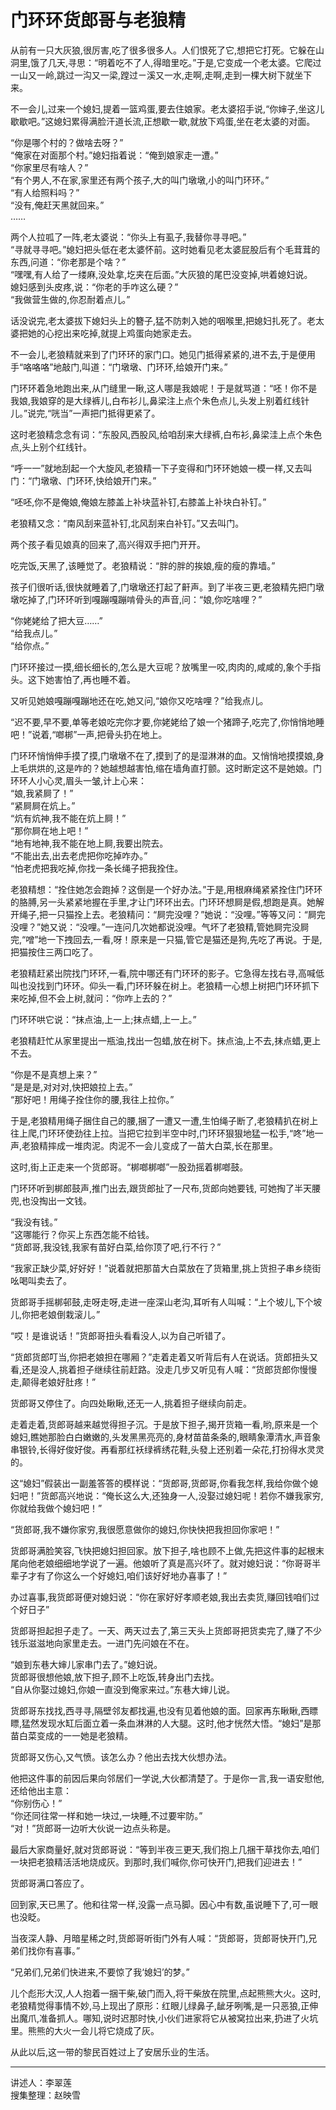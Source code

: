 # 门环环货郎哥与老狼精

从前有一只大灰狼,很厉害,吃了很多很多人。人们恨死了它,想把它打死。它躲在山洞里,饿了几天,寻思：“明着吃不了人,得暗里吃。”于是,它变成一个老太婆。它爬过一山又一岭,跳过一沟又一梁,蹚过ㄧ溪又一水,走啊,走啊,走到一棵大树下就坐下来。

不一会儿,过来一个媳妇,提着一篮鸡蛋,要去住娘家。老太婆招手说,“你婶子,坐这儿歇歇吧。”这媳妇累得满脸汗道长流,正想歇一歇,就放下鸡蛋,坐在老太婆的对面。

“你是哪个村的？做啥去呀？”  
“俺家在对面那个村。”媳妇指着说：“俺到娘家走一遭。”  
“你家里尽有啥人？”  
“有个男人,不在家,家里还有两个孩子,大的叫门墩墩,小的叫门环环。”  
“有人给照料吗？”  
“没有,俺赶天黑就回来。”  
……

两个人拉呱了一阵,老太婆说：“你头上有虱子,我替你寻寻吧。”  
“寻就寻寻吧。”媳妇把头低在老太婆怀前。这时她看见老太婆屁股后有个毛茸茸的东西,问道：“你老那是个啥？”  
“嘿嘿,有人给了一缕麻,没处拿,圪夹在后面。”大灰狼的尾巴没变掉,哄着媳妇说。  
媳妇感到头皮疼,说：“你老的手咋这么硬？”  
“我做营生做的,你忍耐着点儿。”

话没说完,老太婆拔下媳妇头上的簪子,猛不防刺入她的咽喉里,把媳妇扎死了。老太婆把她的心挖出来吃掉,就提上鸡蛋向她家走去。

不一会儿,老狼精就来到了门环环的家门口。她见门抵得紧紧的,进不去,于是便用手“咯咯咯”地敲门,叫道：“门墩墩、门环环,给娘开门来。”

门环环着急地跑出来,从门缝里一瞅,这人哪是我娘呢！于是就骂道：“呸！你不是我娘,我娘穿的是大绿裤儿,白布衫儿,鼻梁注上点个朱色点儿,头发上别着红线针儿。”说完,“咣当”一声把门抵得更紧了。

这时老狼精念念有词：“东股风,西股风,给咱刮来大绿裤,白布衫,鼻梁洼上点个朱色点,头上别个红线针。

“呼一一”就地刮起一个大旋风,老狼精一下子变得和门环环她娘一模一样,又去叫门：“门墩墩、门环环,快给娘开门来。”

“呸呸,你不是俺娘,俺娘左膝盖上补块蓝补钉,右膝盖上补块白补钉。”

老狼精又念：“南风刮来蓝补钉,北风刮来白补钉。”又去叫门。

两个孩子看见娘真的回来了,高兴得双手把门开开。

吃完饭,天黑了,该睡觉了。老狼精说：“胖的胖的挨娘,瘦的瘦的靠墙。”

孩子们很听话,很快就睡着了,门墩墩还打起了鼾声。到了半夜三更,老狼精先把门墩墩吃掉了,门环环听到嘎蹦嘎蹦啃骨头的声音,问：“娘,你吃啥哩？”

“你姥姥给了把大豆……”  
“给我点儿。”  
“给你点。”

门环环接过一摸,细长细长的,怎么是大豆呢？放嘴里一咬,肉肉的,咸咸的,象个手指头。这下她害怕了,再也睡不着。

又听见她娘嘎蹦嘎蹦地还在吃,她又问,“娘你又吃啥哩？”给我点儿。

“迟不要,早不要,单等老娘吃完你才要,你姥姥给了娘一个猪蹄子,吃完了,你悄悄地睡吧！”说着,“啷梆”一声,把骨头扔在地上。

门环环悄悄伸手摸了摸,门墩墩不在了,摸到了的是湿淋淋的血。又悄悄地摸摸娘,身上毛烘烘的,这是咋的？她越想越害怕,缩在墙角直打颤。这时断定这不是她娘。门环环人小心灵,眉头一皱,计上心来：  
“娘,我紧屙了！”  
“紧屙屙在炕上。”  
“炕有炕神,我不能在炕上屙！”  
“那你屙在地上吧！”  
“地有地神,我不能在地上屙,我要出院去。  
“不能出去,出去老虎把你吃掉咋办。”  
“怕老虎把我吃掉,你找一条长绳子把我拴住。

老狼精想：“拴住她怎会跑掉？这倒是一个好办法。”于是,用根麻绳紧紧拴住门环环的胳膊,另一头紧紧地握在手里,才让门环环出去。门环环想屙是假,想跑是真。她解开绳子,把一只猫拴上去。老狼精问：“屙完没哩？”她说：“没哩。”等等又问：“屙完没哩？”她又说：“没哩。”一连问几次她都说没哩。气坏了老狼精,管她屙完没屙完,“噌”地一下拽回去,一看,呀！原来是一只猫,管它是猫还是狗,先吃了再说。于是,把猫按住三两口吃了。

老狼精赶紧出院找门环环,一看,院中哪还有门环环的影子。它急得左找右寻,高喊低叫也没找到门环环。仰头一看,门环环躲在树上。老狼精一心想上树把门环环抓下来吃掉,但不会上树,就问：“你咋上去的？”

门环环哄它说：“抹点油,上一上;抹点蜡,上一上。”

老狼精赶忙从家里提出一瓶油,找出一包蜡,放在树下。抹点油,上不去,抹点蜡,更上不去。

“你是不是真想上来？”  
“是是是,对对对,快把娘拉上去。”  
“那好吧！用绳子拴住你的腰,我往上拉你。”

于是,老狼精用绳子捆住自己的腰,捆了一遭又一遭,生怕绳子断了,老狼精扒在树上往上爬,门环环使劲往上拉。当把它拉到半空中时,门环环狠狠地猛一松手,“咚”地一声,老狼精摔成一堆肉泥。肉泥不一会儿变成了一苗大白菜,长在那里。

这时,街上正走来一个货郎哥。“梆啷梆啷”一股劲摇着梆啷鼓。

门环环听到梆郎鼓声,推门出去,跟货郎扯了一尺布,货郎向她要钱,
可她掏了半天腰兜,也没掏出一文钱。

“我没有钱。”  
“这哪能行？你买上东西怎能不给钱。  
“货郎哥,我没钱,我家有苗好白菜,给你顶了吧,行不行？”

“我家正缺少菜,好好好！”说着就把那苗大白菜放在了货箱里,挑上货担子串乡绕街吆喝叫卖去了。

货郎哥手摇梆邨鼓,走呀走呀,走进一座深山老沟,耳听有人叫喊：“上个坡儿,下个坡儿,你把老娘倒栽滚儿。”

“哎！是谁说话！”货郎哥扭头看看没人,以为自己听错了。

“货郎货郎叮当,你把老娘担在哪厢？”走着走着又听背后有人在说话。货郎扭头又看,还是没人,挑着担子继续往前赶路。没走几步又听见有人喊：“货郎货郎你慢慢走,颠得老娘好肚疼！”

货郎哥又停住了。向四处瞅瞅,还无一人,挑着担子继续向前走。

走着走着,货郎哥越来越觉得担子沉。于是放下担子,揭开货箱一看,哟,原来是一个媳妇,瞧她那脸白白嫩嫩的,头发黑黑亮亮的,身材苗苗条条的,眼睛象潭清水,声音象串银铃,长得好俊好俊。再看那红袄绿裤绣花鞋,头發上还别着一朵花,打扮得水灵灵的。

这“媳妇”假装出一副羞答答的模样说：“货郎哥,货郎哥,你看我怎样,我给你做个媳妇吧！”货郎高兴地说：“俺长这么大,还独身一人,没娶过媳妇呢！若你不嫌我家穷,你就给我做个媳妇吧！”

“货郎哥,我不嫌你家穷,我很愿意做你的媳妇,你快快把我担回你家吧！”

货郎哥满脸笑容,飞快把媳妇担回家。放下担子,啥也顾不上做,先把这件事的起根末尾向他老娘细细地学说了一遍。他娘听了真是高兴坏了。就对媳妇说：“你哥哥半辈子才有了你这么一个好媳妇,咱们该好好地办喜事了！”

办过喜事,我货郎哥便对媳妇说：“你在家好好孝顺老娘,我出去卖货,赚回钱咱们过个好日子”

货郎哥担起担子走了。一天、两天过去了,第三天头上货郎哥把货卖完了,赚了不少钱乐滋滋地向家里走去。一进门先问娘在不在。

“娘到东巷大婶儿家串门去了。”媳妇说。  
货郎哥很想他娘,放下担子,顾不上吃饭,转身出门去找。  
“自从你娶过媳妇,你娘一直没到俺家来过。”东巷大婶儿说。

货郎哥东找找,西寻寻,隔壁邻友都找遍,也没有见着他娘的面。回家再东瞅瞅,西瞟瞟,猛然发现水缸后面立着一条血淋淋的人大腿。这时,他才恍然大悟。“媳妇”是那苗白菜变成的一一她是老狼精。

货郎哥又伤心,又气愤。该怎么办？他出去找大伙想办法。

他把这件事的前因后果向邻居们一学说,大伙都清楚了。于是你一言,我一语安慰他,还给他出主意：  
“你别伤心！”  
“你还同往常一样和她一块过,一块睡,不过要牢防。”  
“对！”货郎哥一边听大伙说一边点头称是。

最后大家商量好,就对货郎哥说：“等到半夜三更天,我们抱上几捆干草找你去,咱们一块把老狼精活活地烧成灰。到那时,我们喊你,你可快开门,把我们迎进去！”

货郎哥满口答应了。

回到家,天已黑了。他和往常一样,没露一点马脚。因心中有数,虽说睡下了,可一眼也没眨。

当夜深人静、月暗星稀之时,货郎哥听街门外有人喊：“货郎哥，货郎哥快开门,兄弟们找你有喜事。”

“兄弟们,兄弟们快进来,不要惊了我‘媳妇’的梦。”

儿个彪形大汉,人人抱着一捆干柴,破门而入,将干柴放在院里,点起熊熊大火。这时,老狼精觉得事情不妙,马上现出了原形：红眼儿绿鼻子,龇牙咧嘴,是一只恶狼,正伸出魔爪,准备抓人。哪知,说时迟那时快,小伙们进家将它从被窝拉出来,扔进了火坑里。熊熊的大火一会儿将它烧成了灰。

从此以后,这一带的黎民百姓过上了安居乐业的生活。

---

讲述人：李翠莲  
搜集整理：赵映雪

